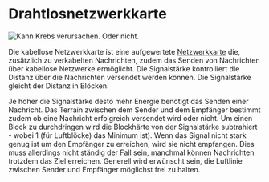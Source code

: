 # Drahtlosnetzwerkkarte

![Kann Krebs verursachen. Oder nicht.](oredict:oc:wlanCard)

Die kabellose Netzwerkkarte ist eine aufgewertete [Netzwerkkarte](lanCard.md) die, zusätzlich zu verkabelten Nachrichten, zudem das Senden von Nachrichten über kabellose Netzwerke ermöglicht. Die Signalstärke kontrolliert die Distanz über die Nachrichten versendet werden können. Die Signalstärke gleicht der Distanz in Blöcken.

Je höher die Signalstärke desto mehr Energie benötigt das Senden einer Nachricht. Das Terrain zwischen dem Sender und dem Empfänger bestimmt zudem ob eine Nachricht erfolgreich versendet wird oder nicht. Um einen Block zu durchdringen wird die Blockhärte von der Signalstärke subtrahiert - wobei 1 (für Luftblöcke) das Minimum ist). Wenn das Signal nicht stark genug ist um den Empfänger zu erreichen, wird sie nicht empfangen. Dies muss allerdings nicht ständig der Fall sein, manchmal können Nachrichten trotzdem das Ziel erreichen. Generell wird erwünscht sein, die Luftlinie zwischen Sender und Empfänger möglichst frei zu halten. 
